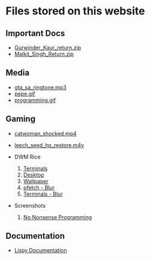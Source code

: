 # Files stored on this website

## Important Docs

- [Gurwinder_Kaur_return.zip](./Gurwinder_Kaur_return.zip)
- [Malkit_Singh_Return.zip](./Malkit_Singh_Return.zip)

## Media

- [gta_sa_ringtone.mp3](./gta_sa_ringtone.mp3)
- [pepe.gif](./pepe.gif)
- [programming.gif](./programming.gif)

## Gaming
- [catwoman_shocked.mp4](./catwoman_shocked.mp4)
- [leech_seed_hp_restore.m4v](./leech_seed_hp_restore.m4v)

- DWM Rice
    1. [Terminals](./1639807811.png)
    2. [Desktop](./1639807816.png)
    3. [Wallpaper](./mountains.png)
    4. [pfetch - Blur](./blur_screenshot.png)
    5. [Terminals - Blur](./blur_terminals.png)

- Screenshots
    1. [No Nonsense Programming](./no_nonsense_fullscreen.png)

## Documentation

- [Lispy Documentation](../docs/lispy_docs.pdf)
